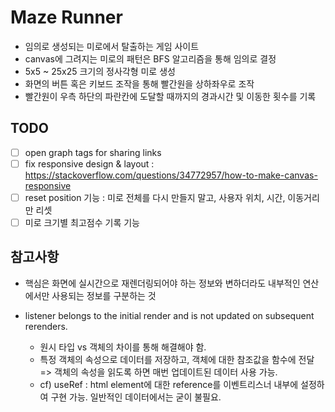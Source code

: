 # Maze Runner

- 임의로 생성되는 미로에서 탈출하는 게임 사이트
- canvas에 그려지는 미로의 패턴은 BFS 알고리즘을 통해 임의로 결정
- 5x5 ~ 25x25 크기의 정사각형 미로 생성
- 화면의 버튼 혹은 키보드 조작을 통해 빨간원을 상하좌우로 조작
- 빨간원이 우측 하단의 파란칸에 도달할 때까지의 경과시간 및 이동한 횟수를 기록

## TODO

- [ ] open graph tags for sharing links
- [ ] fix responsive design & layout : https://stackoverflow.com/questions/34772957/how-to-make-canvas-responsive
- [ ] reset position 기능 : 미로 전체를 다시 만들지 말고, 사용자 위치, 시간, 이동거리만 리셋
- [ ] 미로 크기별 최고점수 기록 기능

## 참고사항

- 핵심은 화면에 실시간으로 재렌더링되어야 하는 정보와 변하더라도 내부적인 연산에서만 사용되는 정보를 구분하는 것

- listener belongs to the initial render and is not updated on subsequent rerenders.
  - 원시 타입 vs 객체의 차이를 통해 해결해야 함.
  - 특정 객체의 속성으로 데이터를 저장하고, 객체에 대한 참조값을 함수에 전달 => 객체의 속성을 읽도록 하면 매번 업데이트된 데이터 사용 가능.
  - cf) useRef : html element에 대한 reference를 이벤트리스너 내부에 설정하여 구현 가능. 일반적인 데이터에서는 굳이 불필요.
